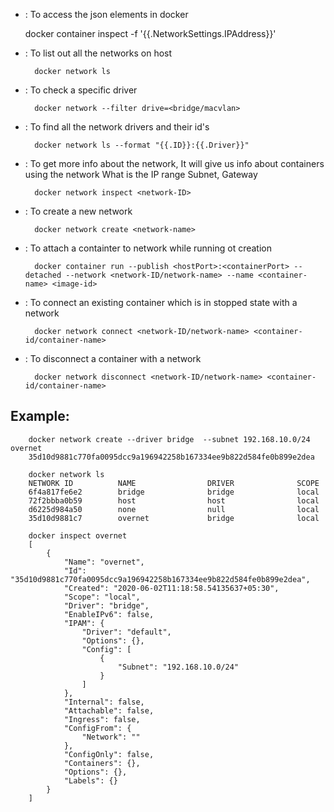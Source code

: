 - : To access the json elements in docker

    docker container inspect -f '{{.NetworkSettings.IPAddress}}' <container-id>

- : To list out all the networks on host
    
        docker network ls

- : To check a specific driver

        docker network --filter drive=<bridge/macvlan>

- : To find all the network drivers and their id's
    
        docker network ls --format "{{.ID}}:{{.Driver}}"

- : To get more info about the network, It will give us info about containers using the network What is the IP range Subnet, Gateway
    
        docker network inspect <network-ID>

- : To create a new network
    
        docker network create <network-name>

- : To attach a containter to network while running ot creation
 
        docker container run --publish <hostPort>:<containerPort> --detached --network <network-ID/network-name> --name <container-name> <image-id>

- : To connect an existing container which is in stopped state with a network
        
        docker network connect <network-ID/network-name> <container-id/container-name>

- : To disconnect a container with a network
    
        docker network disconnect <network-ID/network-name> <container-id/container-name>  

Example:
--------
   
   
        docker network create --driver bridge  --subnet 192.168.10.0/24 overnet
        35d10d9881c770fa0095dcc9a196942258b167334ee9b822d584fe0b899e2dea

        docker network ls
        NETWORK ID          NAME                DRIVER              SCOPE
        6f4a817fe6e2        bridge              bridge              local
        72f2bbba0b59        host                host                local
        d6225d984a50        none                null                local
        35d10d9881c7        overnet             bridge              local

        docker inspect overnet
        [
            {
                "Name": "overnet",
                "Id": "35d10d9881c770fa0095dcc9a196942258b167334ee9b822d584fe0b899e2dea",
                "Created": "2020-06-02T11:18:58.54135637+05:30",
                "Scope": "local",
                "Driver": "bridge",
                "EnableIPv6": false,
                "IPAM": {
                    "Driver": "default",
                    "Options": {},
                    "Config": [
                        {
                            "Subnet": "192.168.10.0/24"
                        }
                    ]
                },
                "Internal": false,
                "Attachable": false,
                "Ingress": false,
                "ConfigFrom": {
                    "Network": ""
                },
                "ConfigOnly": false,
                "Containers": {},
                "Options": {},
                "Labels": {}
            }
        ]

